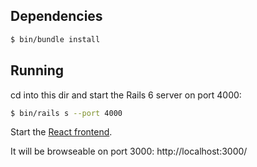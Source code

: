 ## Dependencies

```bash
$ bin/bundle install
```

## Running

cd into this dir and start the Rails 6 server on port 4000:

```bash
$ bin/rails s --port 4000
```

Start the [React frontend](https://github.com/iq9/users-frontend-react).

It will be browseable on port 3000: http://localhost:3000/

